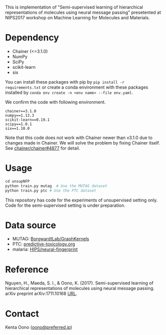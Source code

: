 This is implementation of "Semi-supervised learning of hierarchical representations of molecules using neural message passing"
presetented at NIPS2017 workshop on Machine Learning for Molecules and Materials.


# Dependency

* Chainer (<=3.1.0)
* NumPy
* SciPy
* scikit-learn
* six

You can install these packages with pip by `pip install -r requirements.txt`
or create a conda environment with these packages installed by `conda env create -n <env name> --file env.yaml`.

We confirm the code with following environment.

```
chainer==3.1.0
numpy==1.13.3
scikit-learn==0.19.1
scipy==1.0.1
six==1.10.0
```

Note that this code does not work with Chainer newer than v3.1.0 due to changes made in Chainer.
We will solve the problem by fixing Chainer itself.
See [chainer/chainer#4877](https://github.com/chainer/chainer/issues/4877) for detail.


# Usage

```python
cd unsupNFP
python train.py mutag  # Use the MUTAG dataset
python train.py ptc # Use the PTC dataset
```

This repository has code for the experiments of unsupervised setting only.
Code for the semi-supervised setting is under preparation.

# Data source

* MUTAG: [BorgwardtLab/GraphKernels](https://github.com/BorgwardtLab/GraphKernels)
* PTC: [predictive-toxicology.org](https://www.predictive-toxicology.org)
* malaria: [HIPS/neural-fingerprint](https://github.com/HIPS/neural-fingerprint)

# Reference

Nguyen, H., Maeda, S. I., & Oono, K. (2017). Semi-supervised learning of hierarchical representations of molecules using neural message passing. arXiv preprint arXiv:1711.10168 [URL](https://arxiv.org/abs/1711.10168).


# Contact

Kenta Oono (oono@preferred.jp)
